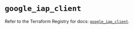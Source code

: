 # `google_iap_client`

Refer to the Terraform Registry for docs: [`google_iap_client`](https://registry.terraform.io/providers/hashicorp/google/6.22.0/docs/resources/iap_client).
